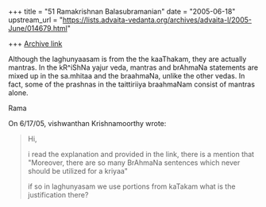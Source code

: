 +++
title = "51 Ramakrishnan Balasubramanian"
date = "2005-06-18"
upstream_url = "https://lists.advaita-vedanta.org/archives/advaita-l/2005-June/014679.html"

+++
[Archive link](https://lists.advaita-vedanta.org/archives/advaita-l/2005-June/014679.html)

Although the laghunyaasam is from the the kaaThakam, they are actually
mantras. In the kR^iShNa yajur veda, mantras and brAhmaNa statements
are mixed up in the sa.mhitaa and the braahmaNa, unlike the other
vedas. In fact, some of the prashnas in the taittiriiya braahmaNam
consist of mantras alone.

Rama

On 6/17/05, vishwanthan Krishnamoorthy <krishvishy at yahoo.com> wrote:
> Hi,
> 
> i read the explanation and provided in the link, there
> is a mention that
> "Moreover, there are so many BrAhmaNa sentences which
> never should be utilized for a kriyaa"
> 
> if so in laghunyasam we use portions from kaTakam what
> is the justification there?

